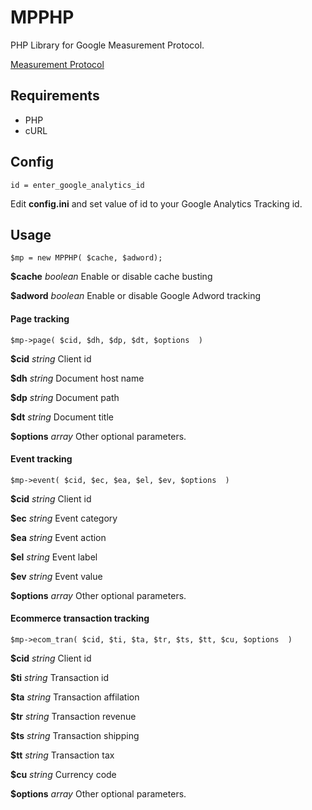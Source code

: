 MPPHP
=====

PHP Library for Google Measurement Protocol.

[Measurement Protocol](https://developers.google.com/analytics/devguides/collection/protocol/v1/)

## Requirements
* PHP
* cURL

## Config

    id = enter_google_analytics_id
    
Edit **config.ini** and set value of id to your Google Analytics Tracking id.

## Usage

    $mp = new MPPHP( $cache, $adword);
    
**$cache** *boolean* Enable or disable cache busting

**$adword** *boolean* Enable or disable Google Adword tracking

#### Page tracking
    $mp->page( $cid, $dh, $dp, $dt, $options  )
    
**$cid** *string* Client id

**$dh** *string* Document host name

**$dp** *string* Document path

**$dt** *string* Document title

**$options** *array* Other optional parameters.

#### Event tracking
    $mp->event( $cid, $ec, $ea, $el, $ev, $options  )
    
**$cid** *string* Client id

**$ec** *string* Event category

**$ea** *string* Event action

**$el** *string* Event label

**$ev** *string* Event value

**$options** *array* Other optional parameters.

#### Ecommerce transaction tracking
    $mp->ecom_tran( $cid, $ti, $ta, $tr, $ts, $tt, $cu, $options  )
    
**$cid** *string* Client id

**$ti** *string* Transaction id

**$ta** *string* Transaction affilation

**$tr** *string* Transaction revenue

**$ts** *string* Transaction shipping

**$tt** *string* Transaction tax

**$cu** *string* Currency code

**$options** *array* Other optional parameters.
